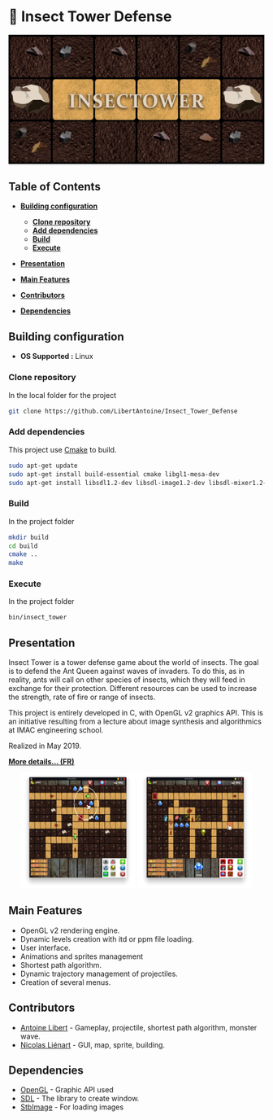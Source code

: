 # :ant: Insect Tower Defense

 ![InsecTower](doc/readme-img/InsecTower.png?raw=true "InsecTower")

## Table of Contents

- [**Building configuration**](#Building-configuration)
  * [**Clone repository**](#clone-repository)
  * [**Add dependencies**](#add-dependencies)
  * [**Build**](#build)
  * [**Execute**](#execute)

- [**Presentation**](#presentation)

- [**Main Features**](#main-features)

- [**Contributors**](#contributors)

- [**Dependencies**](#dependencies)


## Building configuration 
* **OS Supported :** Linux

### Clone repository 
In the local folder for the project
```bash
git clone https://github.com/LibertAntoine/Insect_Tower_Defense
```
### Add dependencies 
This project use [Cmake](https://cmake.org/) to build.
```bash
sudo apt-get update
sudo apt-get install build-essential cmake libgl1-mesa-dev
sudo apt-get install libsdl1.2-dev libsdl-image1.2-dev libsdl-mixer1.2-dev libsdl-ttf2.0-dev
```
### Build
In the project folder
```bash
mkdir build
cd build
cmake ..
make
```

### Execute
In the project folder
```bash
bin/insect_tower
```

## Presentation
<p>
Insect Tower is a tower defense game about the world of insects. The goal is to defend the Ant Queen against waves of invaders. To do this, as in reality, ants will call on other species of insects, which they will feed in exchange for their protection. Different resources can be used to increase the strength, rate of fire or range of insects.
</p>
<p>
This project is entirely developed in C, with OpenGL v2 graphics API. This is an initiative resulting from a lecture about image synthesis and algorithmics at IMAC engineering school.
</p>

Realized in May 2019.


[**More details... (FR)**](doc/Rapport_InsectTower.pdf)

<p align="center">
<img src="doc/readme-img/InsecTower2.png?raw=true" width="45%" alt="Screenshot">
<img src="doc/readme-img/InsecTower3.png?raw=true" width="45%" alt="Screenshot">
</p>


## Main Features

* OpenGL v2 rendering engine.
* Dynamic levels creation with itd or ppm file loading.
* User interface. 
* Animations and sprites management
* Shortest path algorithm.
* Dynamic trajectory management of projectiles.
* Creation of several menus.

## Contributors

* [Antoine Libert](https://github.com/LibertAntoine) - Gameplay, projectile, shortest path algorithm, monster wave.
* [Nicolas Liénart](https://github.com/nicolnt) - GUI, map, sprite, building.

## Dependencies

- [OpenGL](http://docs.gl/) - Graphic API used
- [SDL](https://wiki.libsdl.org/) - The library to create window.
- [StbImage](https://github.com/nothings/stb) - For loading images

